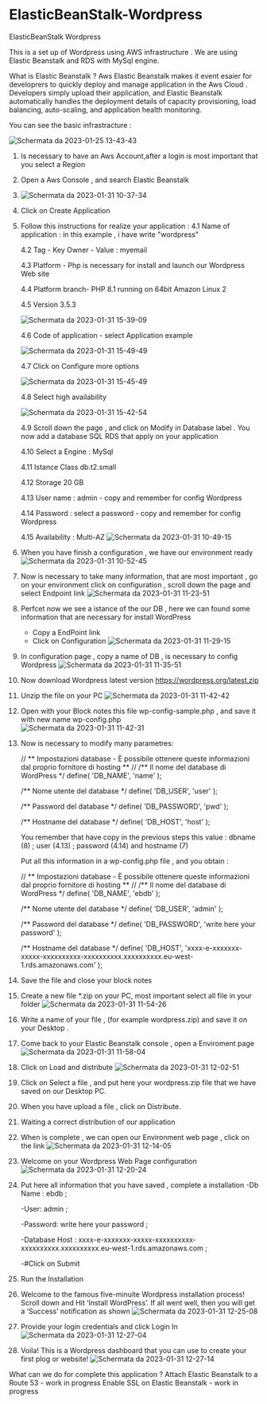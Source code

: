 # ElasticBeanStalk-Wordpress
ElasticBeanStalk Wordpress

This is a set up of Wordpress using AWS infrastructure . 
We are using Elastic Beanstalk and RDS with MySql engine.

What is Elastic Beanstalk ?
Aws Elastic Beanstalk makes it event esaier for developrers to quickly deploy and manage application in the Aws Cloud . Developers simply upload their application, and Elastic Beanstalk automatically handles the deployment details of capacity provisioning, load balancing, auto-scaling, and application health monitoring.

You can see the basic infrastracture :

![Schermata da 2023-01-25 13-43-43](https://user-images.githubusercontent.com/123361990/215750691-7f4151b7-73bd-425b-aaff-1024aa15e296.png)

1. Is necessary to have an Aws Account,after a login is most important that you select a Region 

2. Open a Aws Console , and search Elastic Beanstalk 

2. ![Schermata da 2023-01-31 10-37-34](https://user-images.githubusercontent.com/123361990/215723480-72b9aad8-bd7d-47a0-811f-d4489ef3fe2e.png)
3. Click on Create Application 

4. Follow this instructions for realize your application :
   4.1 Name of application : in this example , i have write "wordpress"
   
   4.2 Tag - Key Owner - Value : myemail 
   
   4.3 Platform - Php is necessary for install and launch our Wordpress Web site 
   
   4.4 Platform branch- PHP 8.1 running on 64bit Amazon Linux 2
   
   4.5 Version 3.5.3 
   
   ![Schermata da 2023-01-31 15-39-09](https://user-images.githubusercontent.com/123361990/215791316-7e65f5da-94a2-425e-b186-1e653ef778b8.png)
   
   4.6 Code of application - select Application example
   
   ![Schermata da 2023-01-31 15-49-49](https://user-images.githubusercontent.com/123361990/215793521-71283001-2f1c-417e-9b23-b364c18f0e8c.png)

   4.7 Click on Configure more options 

   ![Schermata da 2023-01-31 15-45-49](https://user-images.githubusercontent.com/123361990/215792774-086c2624-1ad3-4b04-92ba-a56c6b8fa6f9.png)
   
   4.8 Select high availability 
   
   ![Schermata da 2023-01-31 15-42-54](https://user-images.githubusercontent.com/123361990/215791554-526b104d-5915-4a9c-8db2-70358932365c.png)

   4.9 Scroll down the page , and click on Modify in Database label . You now add a database SQL RDS that apply on your application 
   
   4.10 Select a Engine : MySql 
   
   4.11 Istance Class db.t2.small 
   
   4.12 Storage 20 GB 
   
   4.13 User name : admin - copy and remember for config Wordpress 
   
   4.14 Password : select a password - copy and remember for config Wordpress  
   
   4.15 Availability  : Multi-AZ
![Schermata da 2023-01-31 10-49-15](https://user-images.githubusercontent.com/123361990/215726229-c3e1b3ec-8eb1-4e8c-9fa9-acf747ab6184.png)

5. When you have finish a configuration , we have our environment ready 
![Schermata da 2023-01-31 10-52-45](https://user-images.githubusercontent.com/123361990/215727578-3bfa30c2-1646-45ad-9d15-d2f72df2bca0.png)

6. Now is necessary to take many information, that are most important , go on your environment click on configuration , scroll down the page and select 
   Endpoint link 
   ![Schermata da 2023-01-31 11-23-51](https://user-images.githubusercontent.com/123361990/215735183-c3d2e69f-e71f-4a52-ae9d-fa3a2f149388.png)

7. Perfcet now we see a istance of the our DB , here we can found some information that are necessary for install WordPress 
    - Copy a EndPoint link
    - Click on Configuration 
![Schermata da 2023-01-31 11-29-15](https://user-images.githubusercontent.com/123361990/215736306-e5b94ab4-7d14-47a6-adb2-32ac72967216.png)

8. In configuration page , copy a name of DB , is necessary to config Wordpress
   ![Schermata da 2023-01-31 11-35-51](https://user-images.githubusercontent.com/123361990/215737026-86b5359f-1663-4497-a1f6-569cadf0db48.png)

6. Now download Wordpress latest version https://wordpress.org/latest.zip

7. Unzip the file on your PC 
![Schermata da 2023-01-31 11-42-42](https://user-images.githubusercontent.com/123361990/215738696-a45213dd-4758-454d-987b-eecd1a2a40e4.png)

8. Open with your Block notes this file wp-config-sample.php , and save it with new name wp-config.php  
![Schermata da 2023-01-31 11-42-31](https://user-images.githubusercontent.com/123361990/215738550-c552c0e4-c997-47c3-840f-42d321e2b2fd.png)

9. Now is necessary to modify many parametres: 

   // ** Impostazioni database - È possibile ottenere queste informazioni dal proprio fornitore di hosting ** //
   /** Il nome del database di WordPress */
   define( 'DB_NAME', 'name' );

   /** Nome utente del database */
   define( 'DB_USER', 'user' );

   /** Password del database */
   define( 'DB_PASSWORD', 'pwd' );

   /** Hostname del database */
   define( 'DB_HOST', 'host' );

   You remember that have copy in the previous steps this value : dbname (8) ; user (4.13) ; password (4.14) and hostname (7)
   
   Put all this information in a wp-config.php file , and you obtain  : 
   
   // ** Impostazioni database - È possibile ottenere queste informazioni dal proprio fornitore di hosting ** //
   /** Il nome del database di WordPress */
   define( 'DB_NAME', 'ebdb' );

   /** Nome utente del database */
   define( 'DB_USER', 'admin' );

   /** Password del database */
   define( 'DB_PASSWORD', 'write here your password' );

   /** Hostname del database */
   define( 'DB_HOST', 'xxxx-e-xxxxxxx-xxxxx-xxxxxxxxxx-xxxxxxxxxx.xxxxxxxxxx.eu-west-1.rds.amazonaws.com' );
    
10. Save the file and close your block notes

11. Create a new file *.zip on your PC, most important select all file in your folder
![Schermata da 2023-01-31 11-54-26](https://user-images.githubusercontent.com/123361990/215741224-f2991df4-fbf1-4054-a5c0-a474a67d8633.png)

12. Write a name of your file , (for example wordpress.zip) and save it on your Desktop . 

13. Come back to your Elastic Beanstalk console , open a Enviroment page 
![Schermata da 2023-01-31 11-58-04](https://user-images.githubusercontent.com/123361990/215742907-341c9ca1-dcbe-4338-96ab-f80dd134e087.png)

14. Click on Load and distribute 
![Schermata da 2023-01-31 12-02-51](https://user-images.githubusercontent.com/123361990/215743023-5b6e8915-72ef-4934-a43a-62a67eec5914.png)

15. Click on Select a file , and put here your wordpress.zip file that we have saved on our Desktop PC.
    
16. When you have upload a file , click on Distribute.

17. Waiting a correct distribution of our application

18. When is complete , we can open our Environment web page , click on the link 
![Schermata da 2023-01-31 12-14-05](https://user-images.githubusercontent.com/123361990/215745518-3dde1032-1491-449c-b08e-677632adea37.png)

19. Welcome on your Wordpress Web Page configuration  
![Schermata da 2023-01-31 12-20-24](https://user-images.githubusercontent.com/123361990/215746515-e0ae53c7-05a1-4238-abab-8812143f1bb3.png)

20. Put here all information that you have saved , complete a installation 
    -Db Name : ebdb ; 
    
    -User: admin ;
    
    -Password: write here your password ;
    
    -Database Host : xxxx-e-xxxxxxx-xxxxx-xxxxxxxxxx-xxxxxxxxxx.xxxxxxxxxx.eu-west-1.rds.amazonaws.com ;
    
    -#Click on Submit 
    
21. Run the Installation 

22. Welcome to the famous five-minuite Wordpress installation process! Scroll down and Hit ‘Install WordPress’. If all went well, then you will get a ‘Success’ notification as shown
![Schermata da 2023-01-31 12-25-08](https://user-images.githubusercontent.com/123361990/215747541-ac52ee23-29ac-48ef-b1e6-500da53729b6.png)

23. Provide your login credentials and click Login In
    ![Schermata da 2023-01-31 12-27-04](https://user-images.githubusercontent.com/123361990/215749674-79083976-02fc-464f-bfe1-a8204edecf8b.png)
    
24. Voila! This is a Wordpress dashboard that you can use to create your first plog or website!
![Schermata da 2023-01-31 12-27-14](https://user-images.githubusercontent.com/123361990/215749973-f1b994de-a834-455b-a3f4-8c41eca9f34d.png)
    
What can we do for complete this application ? 
   Attach Elastic Beanstalk to a Route 53 - work in progress
   Enable SSL on Elastic Beanstalk - work in progress

    





